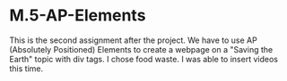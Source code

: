 # M.5-AP-Elements
This is the second assignment after the project.
We have to use AP (Absolutely Positioned) Elements to create a webpage on a "Saving the Earth" topic with div tags. I chose food waste. I was able to insert videos this time.
